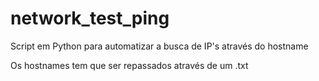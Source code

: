 # network_test_ping
Script em Python para automatizar a busca de IP's através do hostname

Os hostnames tem que ser repassados através de um .txt
